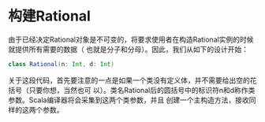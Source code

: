 构建Rational
================================================================================
由于已经决定Rational对象是不可变的，将要求使用者在构造Rational实例的时候就提供所有需要的数据（
也就是分子和分母）。因此，我们从如下的设计开始：
```scala 
class Rational(n: Int, d: Int)
```
关于这段代码，首先要注意的一点是如果一个类没有定义体，并不需要给出空的花括号（只要你想，当然也可
以）。类名Rational后的圆括号中的标识符n和d称作类参数。Scala编译器将会采集到这两个类参数，并且
创建一个主构造方法，接收同样的这两个参数。

